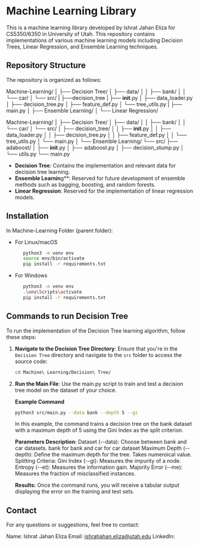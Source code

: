 # Machine Learning Library

This is a machine learning library developed by Ishrat Jahan Eliza for CS5350/6350 in University of Utah. This repository contains implementations of various machine learning models including Decision Trees, Linear Regression, and Ensemble Learning techniques.
## Repository Structure

The repository is organized as follows:

Machine-Learning/
│
├── Decision Tree/
│   ├── data/
│   │   ├── bank/
│   │   └── car/
│   └── src/
|       ├──decision_tree
|           ├── __init__.py
│           ├── data_loader.py
│           ├── decision_tree.py
│           ├── feature_def.py
│           └── tree_utils.py
|       ├── main.py
│
├── Ensemble Learning/
│
└── Linear Regression/

Machine-Learning/
│
├── Decision Tree/
│   ├── data/
│   │   ├── bank/
│   │   └── car/
│   └── src/
│       ├── decision_tree/
│       │   ├── __init__.py
│       │   ├── data_loader.py
│       │   ├── decision_tree.py
│       │   ├── feature_def.py
│       │   └── tree_utils.py
│       └── main.py
│
└── Ensemble Learning/
    └── src/
        ├── adaboost/
        │   ├── __init__.py
        │   ├── adaboost.py
        │   ├── decision_stump.py
        │   └── utils.py
        └── main.py

- **Decision Tree**: Contains the implementation and relevant data for decision tree learning.
- **Ensemble Learnin**g**: Reserved for future development of ensemble methods such as bagging, boosting, and random forests.
- **Linear Regression**: Reserved for the implementation of linear regression models.

## Installation

In Machine-Learning Folder (parent folder):
- For Linux/macOS
   ```bash
      python3 -m venv env
      source env/bin/activate
      pip install -r requirements.txt
   ```

- For Windows
   ```bash
      python3 -m venv env
      .\env\Scripts\activate
      pip install -r requirements.txt
    ```   


## Commands to run Decision Tree

To run the implementation of the Decision Tree learning algorithm, follow these steps:

1. **Navigate to the Decision Tree Directory**:
   Ensure that you're in the `Decision Tree` directory and navigate to the `src` folder to access the source code:

   ```bash
   cd Machine\ Learning/Decision\ Tree/

2. **Run the Main File**: 
   Use the main.py script to train and test a decision tree model on the dataset of your choice. 

    **Example Command**
    ```bash
    python3 src/main.py --data bank --depth 5 --gi
    ```

    In this example, the command trains a decision tree on the bank dataset with a maximum depth of 5 using the Gini Index as the split criterion.

    **Parameters Description**:
    Dataset (--data): Choose between bank and car datasets. bank for bank and car for car dataset
    Maximum Depth (--depth): Define the maximum depth for the tree. Takes numeroical value.
    Splitting Criteria:
    Gini Index (--gi): Measures the impurity of a node.
    Entropy (--et): Measures the information gain.
    Majority Error (--me): Measures the fraction of misclassified instances.
    
    **Results:**
    Once the command runs, you will receive a tabular output displaying the error on the training and test sets.


## Contact ##
For any questions or suggestions, feel free to contact:

Name: Ishrat Jahan Eliza
Email: ishratjahan.eliza@utah.edu
LinkedIn: 